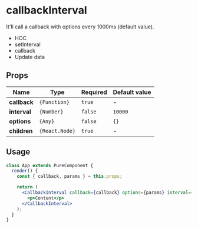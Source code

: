 # callbackInterval

It'll call a callback with options every 1000ms (default value).

- HOC
- setInterval
- callback
- Update data

## Props

| Name         | Type           | Required | Default value |
| ------------ | -------------- | -------- | ------------- |
| **callback** | `{Function}`   | `true`   | -             |
| **interval** | `{Number}`     | `false`  | `10000`       |
| **options**  | `{Any}`        | `false`  | `{}`          |
| **children** | `{React.Node}` | `true`   | -             |

## Usage

```jsx
class App extends PureComponent {
  render() {
    const { callback, params } = this.props;

    return (
      <CallbackInterval callback={callback} options={params} interval={60000}>
        <p>Content</p>
      </CallbackInterval>
    );
  }
}
```
